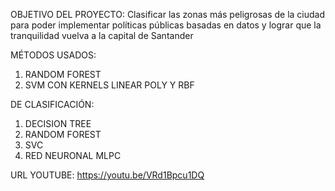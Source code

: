 OBJETIVO DEL PROYECTO:
Clasificar las zonas más peligrosas de la ciudad para poder implementar políticas públicas basadas en datos y lograr que la tranquilidad vuelva a la capital de Santander

MÉTODOS USADOS:
1. RANDOM FOREST
2. SVM CON KERNELS LINEAR POLY Y RBF


DE CLASIFICACIÓN:
1. DECISION TREE
2. RANDOM FOREST
3. SVC
4. RED NEURONAL MLPC
   
URL YOUTUBE: https://youtu.be/VRd1Bpcu1DQ
